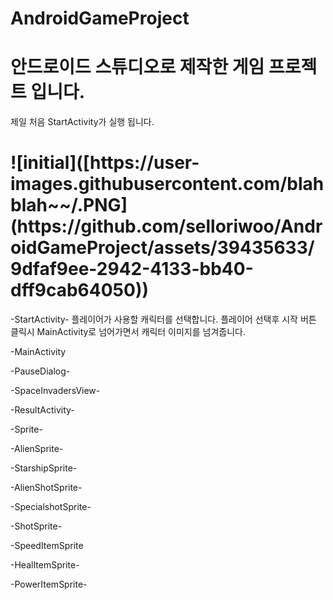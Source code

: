 # AndroidGameProject


<h1>안드로이드 스튜디오로 제작한 게임 프로젝트 입니다. </h1>




제일 처음 StartActivity가 실행 됩니다.<br/>


<h1> ![initial]([https://user-images.githubusercontent.com/blahblah~~/.PNG](https://github.com/selloriwoo/AndroidGameProject/assets/39435633/9dfaf9ee-2942-4133-bb40-dff9cab64050))</h1>

-StartActivity-
  플레이어가 사용할 캐릭터를 선택합니다. 플레이어 선택후 시작 버튼 클릭시 MainActivity로 넘어가면서
  캐릭터 이미지를 넘겨줍니다.
  
-MainActivity

-PauseDialog-

-SpaceInvadersView-

-ResultActivity-

-Sprite-

-AlienSprite-

-StarshipSprite-

-AlienShotSprite-

-SpecialshotSprite-

-ShotSprite-

-SpeedItemSprite

-HealItemSprite-

-PowerItemSprite-
